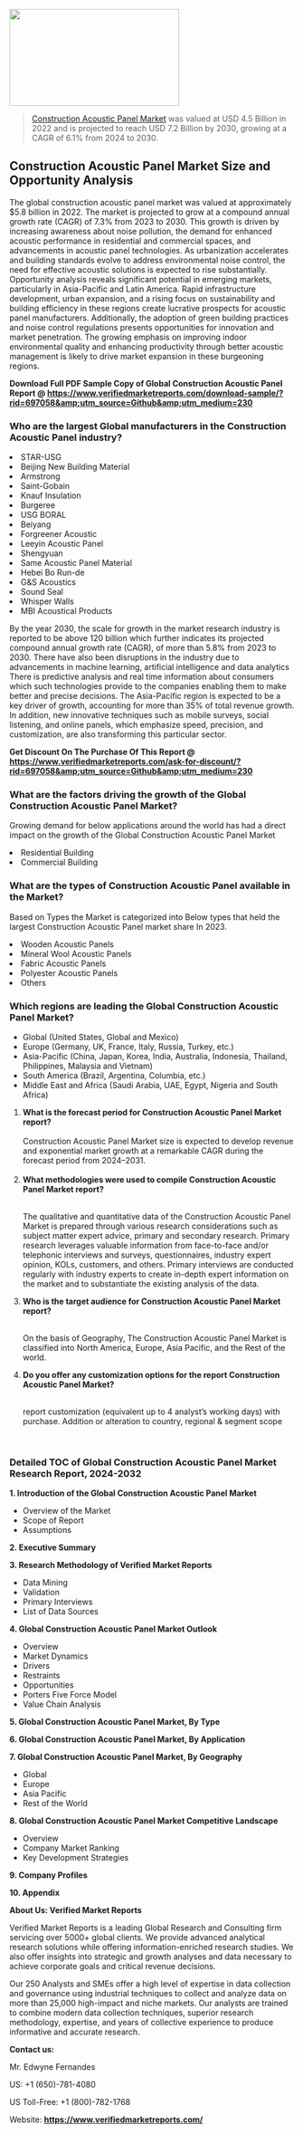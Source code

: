 <img src="https://ffe5etoiles.com/wp-content/uploads/2024/12/MST1-300x171.png" alt="" width="300" height="171" class="alignnone size-medium wp-image-20088" /><blockquote><p><p><a href="https://www.verifiedmarketreports.com/download-sample/?rid=697058&utm_source=Github&utm_medium=230" target="_blank">Construction Acoustic Panel Market</a> was valued at USD 4.5 Billion in 2022 and is projected to reach USD 7.2 Billion by 2030, growing at a CAGR of 6.1% from 2024 to 2030.</p></blockquote><p><h2>Construction Acoustic Panel Market Size and Opportunity Analysis</h2>The global construction acoustic panel market was valued at approximately $5.8 billion in 2022. The market is projected to grow at a compound annual growth rate (CAGR) of 7.3% from 2023 to 2030. This growth is driven by increasing awareness about noise pollution, the demand for enhanced acoustic performance in residential and commercial spaces, and advancements in acoustic panel technologies. As urbanization accelerates and building standards evolve to address environmental noise control, the need for effective acoustic solutions is expected to rise substantially. Opportunity analysis reveals significant potential in emerging markets, particularly in Asia-Pacific and Latin America. Rapid infrastructure development, urban expansion, and a rising focus on sustainability and building efficiency in these regions create lucrative prospects for acoustic panel manufacturers. Additionally, the adoption of green building practices and noise control regulations presents opportunities for innovation and market penetration. The growing emphasis on improving indoor environmental quality and enhancing productivity through better acoustic management is likely to drive market expansion in these burgeoning regions.</p><p class=""><strong>Download Full PDF Sample Copy of Global Construction Acoustic Panel Report @ <a href="https://www.verifiedmarketreports.com/download-sample/?rid=697058&amp;utm_source=Github&amp;utm_medium=230" target="_blank">https://www.verifiedmarketreports.com/download-sample/?rid=697058&amp;utm_source=Github&amp;utm_medium=230</a></strong></p><h3 id="" class="">Who are the largest Global manufacturers in the Construction Acoustic Panel industry?</h3><p><li>STAR-USG</li><li> Beijing New Building Material</li><li> Armstrong</li><li> Saint-Gobain</li><li> Knauf Insulation</li><li> Burgeree</li><li> USG BORAL</li><li> Beiyang</li><li> Forgreener Acoustic</li><li> Leeyin Acoustic Panel</li><li> Shengyuan</li><li> Same Acoustic Panel Material</li><li> Hebei Bo Run-de</li><li> G&S Acoustics</li><li> Sound Seal</li><li> Whisper Walls</li><li> MBI Acoustical Products</li></p><div class=""><div class="" dir="" data-message-author-role="" data-message-id="" data-message-model-slug=""><div class=""><div class=""><div class=""><div class="" dir="" data-message-author-role="" data-message-id="" data-message-model-slug=""><div class=""><div class=""><p>By the year 2030, the scale for growth in the market research industry is reported to be above 120 billion which further indicates its projected compound annual growth rate (CAGR), of more than 5.8% from 2023 to 2030. There have also been disruptions in the industry due to advancements in machine learning, artificial intelligence and data analytics There is predictive analysis and real time information about consumers which such technologies provide to the companies enabling them to make better and precise decisions. The Asia-Pacific region is expected to be a key driver of growth, accounting for more than 35% of total revenue growth. In addition, new innovative techniques such as mobile surveys, social listening, and online panels, which emphasize speed, precision, and customization, are also transforming this particular sector.</p><p><strong>Get Discount On The Purchase Of This Report @&nbsp; <a href="https://www.verifiedmarketreports.com/ask-for-discount/?rid=697058&amp;utm_source=Github&amp;utm_medium=230" target="_blank">https://www.verifiedmarketreports.com/ask-for-discount/?rid=697058&amp;utm_source=Github&amp;utm_medium=230</a></strong></p></div></div></div></div></div></div></div></div><h3 id="" class="">What are the factors driving the growth of the Global Construction Acoustic Panel Market?</h3><p id="" class="">Growing demand for below applications around the world has had a direct impact on the growth of the Global Construction Acoustic Panel Market</p><p id="" class=""><li>Residential Building</li><li> Commercial Building</li></p><h3 id="" class="">What are the types of Construction Acoustic Panel available in the Market?</h3><p id="" class="">Based on Types the Market is categorized into Below types that held the largest Construction Acoustic Panel market share In 2023.</p><p id="" class=""><li>Wooden Acoustic Panels</li><li> Mineral Wool Acoustic Panels</li><li> Fabric Acoustic Panels</li><li> Polyester Acoustic Panels</li><li> Others</li></p><h3 id="" class="">Which regions are leading the Global Construction Acoustic Panel Market?</h3><ul><li>Global (United States, Global and Mexico)</li><li>Europe (Germany, UK, France, Italy, Russia, Turkey, etc.)</li><li>Asia-Pacific (China, Japan, Korea, India, Australia, Indonesia, Thailand, Philippines, Malaysia and Vietnam)</li><li>South America (Brazil, Argentina, Columbia, etc.)</li><li>Middle East and Africa (Saudi Arabia, UAE, Egypt, Nigeria and South Africa)</li></ul><p><ol><li><strong>What is the forecast period for Construction Acoustic Panel Market report?<br /></strong><br /><span data-sheets-root="1" data-sheets-value="{&quot;1&quot;:2,&quot;2&quot;:&quot;XXXX size is expected to develop revenue and exponential market growth at a remarkable CAGR during the forecast period from 2024&ndash;2030.&quot;}" data-sheets-userformat="{&quot;2&quot;:12674,&quot;4&quot;:{&quot;1&quot;:2,&quot;2&quot;:16776960},&quot;10&quot;:2,&quot;11&quot;:0,&quot;15&quot;:&quot;Arial&quot;,&quot;16&quot;:12}">Construction Acoustic Panel Market size is expected to develop revenue and exponential market growth at a remarkable CAGR during the forecast period from 2024&ndash;2031.</span><br /><br /></li><li><strong>What methodologies were used to compile Construction Acoustic Panel Market report?<br /><br /></strong><p>The qualitative and quantitative data of the&nbsp;Construction Acoustic Panel Market is prepared through various research considerations such as subject matter expert advice, primary and secondary research. Primary research leverages valuable information from face-to-face and/or telephonic interviews and surveys, questionnaires, industry expert opinion, KOLs, customers, and others. Primary interviews are conducted regularly with industry experts to create in-depth expert information on the market and to substantiate the existing analysis of the data.&nbsp;</p></li><li><strong>Who is the target audience for Construction Acoustic Panel Market report?<br /><br /></strong><p>On the basis of Geography, The&nbsp;Construction Acoustic Panel Market is classified into North America, Europe, Asia Pacific, and the Rest of the world.</p></li><li><strong>Do you offer any customization options for the report Construction Acoustic Panel Market?<br /><br /></strong><p>report customization (equivalent up to 4 analyst&rsquo;s working days) with purchase. Addition or alteration to country, regional &amp; segment scope</p><p>&nbsp;</p></li></ol></p><h3 id="" class="">Detailed TOC of Global Construction Acoustic Panel Market Research Report, 2024-2032</h3><p id="" class=""><strong>1. Introduction of the Global Construction Acoustic Panel Market</strong></p><ul><li>Overview of the Market</li><li>Scope of Report</li><li>Assumptions</li></ul><p id="" class=""><strong>2. Executive Summary</strong></p><p id="" class=""><strong>3. Research Methodology of&nbsp;Verified Market Reports</strong></p><ul><li>Data Mining</li><li>Validation</li><li>Primary Interviews</li><li>List of Data Sources</li></ul><p id="" class=""><strong>4. Global Construction Acoustic Panel Market Outlook</strong></p><ul><li>Overview</li><li>Market Dynamics</li><li>Drivers</li><li>Restraints</li><li>Opportunities</li><li>Porters Five Force Model</li><li>Value Chain Analysis</li></ul><p id="" class=""><strong>5. Global Construction Acoustic Panel Market, By&nbsp;Type</strong></p><p id="" class=""><strong>6. Global Construction Acoustic Panel Market, By Application</strong></p><p id="" class=""><strong>7. Global Construction Acoustic Panel Market, By Geography</strong></p><ul><li>Global</li><li>Europe</li><li>Asia Pacific</li><li>Rest of the World</li></ul><p id="" class=""><strong>8. Global Construction Acoustic Panel Market Competitive Landscape</strong></p><ul><li>Overview</li><li>Company Market Ranking</li><li>Key Development Strategies</li></ul><p id="" class=""><strong>9. Company Profiles</strong></p><p id="" class=""><strong>10. Appendix</strong></p><p id="" class=""><strong>About Us: Verified Market Reports</strong></p><p id="" class="">Verified Market Reports is a leading Global Research and Consulting firm servicing over 5000+ global clients. We provide advanced analytical research solutions while offering information-enriched research studies. We also offer insights into strategic and growth analyses and data necessary to achieve corporate goals and critical revenue decisions.</p><p id="" class="">Our 250 Analysts and SMEs offer a high level of expertise in data collection and governance using industrial techniques to collect and analyze data on more than 25,000 high-impact and niche markets. Our analysts are trained to combine modern data collection techniques, superior research methodology, expertise, and years of collective experience to produce informative and accurate research.</p><p id="" class=""><strong>Contact us:</strong></p><p id="" class="">Mr. Edwyne Fernandes</p><p id="" class="">US: +1 (650)-781-4080</p><p id="" class="">US Toll-Free: +1 (800)-782-1768</p><p id="" class="">Website: <a target="" data-test-app-aware-link=""><strong>https://www.verifiedmarketreports.com/</strong></a></p>
